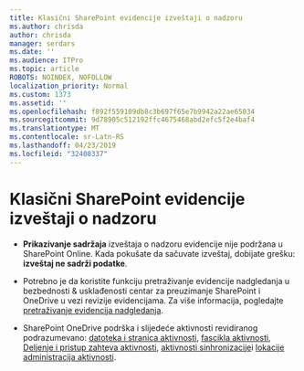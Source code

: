 ```yaml
---
title: Klasični SharePoint evidencije izveštaji o nadzoru
ms.author: chrisda
author: chrisda
manager: serdars
ms.date: ''
ms.audience: ITPro
ms.topic: article
ROBOTS: NOINDEX, NOFOLLOW
localization_priority: Normal
ms.custom: 1373
ms.assetid: ''
ms.openlocfilehash: f892f559109db8c3b697f65e7b9942a22ae65034
ms.sourcegitcommit: 9d78905c512192ffc4675468abd2efc5f2e4baf4
ms.translationtype: MT
ms.contentlocale: sr-Latn-RS
ms.lasthandoff: 04/23/2019
ms.locfileid: "32408337"
---
```

# <a name="classic-sharepoint-audit-log-reports"></a>Klasični SharePoint evidencije izveštaji o nadzoru

- **Prikazivanje sadržaja** izveštaja o nadzoru evidencije nije podržana u SharePoint Online. Kada pokušate da sačuvate izveštaj, dobijate grešku: **izveštaj ne sadrži podatke**.

- Potrebno je da koristite funkciju pretraživanje evidencije nadgledanja u bezbednosti & usklađenosti centar za preuzimanje SharePoint i OneDrive u vezi revizije evidencijama. Za više informacija, pogledajte [pretraživanje evidencija nadgledanja](https://docs.microsoft.com/office365/securitycompliance/search-the-audit-log-in-security-and-compliance#search-the-audit-log).

- SharePoint OneDrive podrška i slijedeće aktivnosti revidiranog podrazumevano: [datoteka i stranica aktivnosti](https://docs.microsoft.com/office365/securitycompliance/search-the-audit-log-in-security-and-compliance#file-and-page-activities), [fascikla aktivnosti](https://docs.microsoft.com/office365/securitycompliance/search-the-audit-log-in-security-and-compliance#folder-activities), [Deljenje i pristup zahteva aktivnosti](https://docs.microsoft.com/office365/securitycompliance/search-the-audit-log-in-security-and-compliance#sharing-and-access-request-activities), [aktivnosti sinhronizacije](https://docs.microsoft.com/office365/securitycompliance/search-the-audit-log-in-security-and-compliance#synchronization-activities)i [lokacije administracija aktivnosti](https://docs.microsoft.com/office365/securitycompliance/search-the-audit-log-in-security-and-compliance#site-administration-activities).
